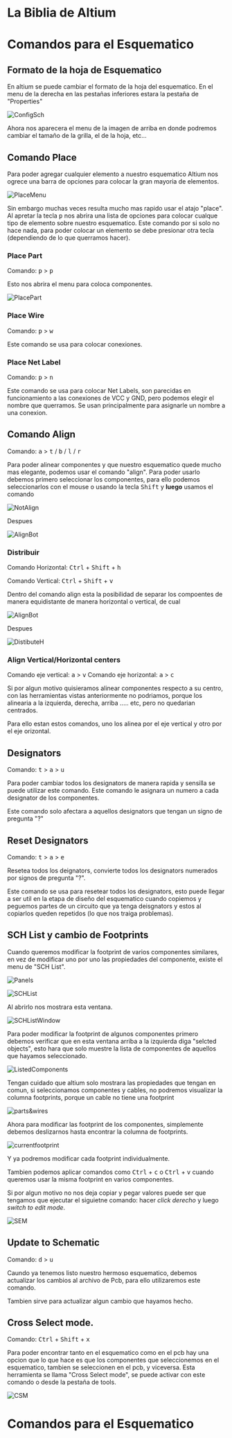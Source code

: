 <h1>La Biblia de Altium</h1>

# Comandos para el Esquematico

## Formato de la hoja de Esquematico

En altium se puede cambiar el formato de la hoja del esquematico. En el menu de la derecha en las pestañas inferiores estara la pestaña de "Properties"

![ConfigSch](./Fotos/ConfigSch.png)

Ahora nos aparecera el menu de la imagen de arriba en donde podremos cambiar el tamaño de la grilla, el de la hoja, etc...

## Comando Place

Para poder agregar cualquier elemento a nuestro esquematico Altium nos ogrece una barra de opciones para colocar la gran mayoria de elementos. 

![PlaceMenu](./Fotos/PlaceMenu.png)

Sin embargo muchas veces resulta mucho mas rapido usar el atajo "place". Al apretar la tecla <kbd>p</kbd> nos abrira una lista de opciones para colocar cualque tipo de elemento sobre nuestro esquematico. Este comando por si solo no hace nada, para poder colocar un elemento se debe presionar otra tecla (dependiendo de lo que querramos hacer).

### Place Part

Comando: <kbd>p</kbd> > <kbd>p</kbd>

Esto nos abrira el menu para coloca componentes.

![PlacePart](./Fotos/PlacePart.png)

### Place Wire

Comando: <kbd>p</kbd> > <kbd>w</kbd>

Este comando se usa para colocar conexiones.

### Place Net Label

Comando: <kbd>p</kbd> > <kbd>n</kbd>

Este comando se usa para colocar Net Labels, son parecidas en funcionamiento a las conexiones de VCC y GND, pero podemos elegir el nombre que querramos. Se usan principalmente para asignarle un nombre a una conexion.

## Comando Align

Comando: <kbd>a</kbd> > <kbd>t</kbd> / <kbd>b</kbd> / <kbd>l</kbd> / <kbd>r</kbd>

Para poder alinear componentes y que nuestro esquematico quede mucho mas elegante, podemos usar el comando "align". Para poder usarlo debemos primero seleccionar los componentes, para ello podemos seleccionarlos con el mouse o usando la tecla <kbd>Shift</kbd> y **luego** usamos el comando

![NotAlign](./Fotos/NotAlign.png)

Despues

![AlignBot](./Fotos/AlignBot.png)


### Distribuir

Comando Horizontal: <kbd>Ctrl</kbd> + <kbd>Shift</kbd> + <kbd>h</kbd>

Comando Vertical: <kbd>Ctrl</kbd> + <kbd>Shift</kbd> + <kbd>v</kbd>

Dentro del comando align esta la posibilidad de separar los compoentes de manera equidistante de manera horizontal o vertical, de cual

![AlignBot](./Fotos/AlignBot.png)

Despues

![DistibuteH](./Fotos/DistributeH.png)

### Align Vertical/Horizontal centers

Comando eje vertical: <kbd>a</kbd> > <kbd>v</kbd>
Comando eje horizontal: <kbd>a</kbd> > <kbd>c</kbd>

Si por algun motivo quisieramos alinear componentes respecto a su centro, con las herramientas vistas anteriormente no podriamos, porque los alinearia a la izquierda, derecha, arriba ..... etc, pero no quedarian centrados.

Para ello estan estos comandos, uno los alinea por el eje vertical y otro por el eje orizontal.

## Designators

Comando: <kbd>t</kbd> > <kbd>a</kbd> > <kbd>u</kbd>

Para poder cambiar todos los designators de manera rapida y sensilla se puede utilizar este comando. Este comando le asignara un numero a cada designator de los componentes. 

Este comando solo afectara a aquellos designators que tengan un signo de pregunta "?"

## Reset Designators

Comando: <kbd>t</kbd> > <kbd>a</kbd> > <kbd>e</kbd>

Resetea todos los deignators, convierte todos los designators numerados por signos de pregunta "?".

Este comando se usa para resetear todos los designators, esto puede llegar a ser util en la etapa de diseño del esquematico cuando copiemos y peguemos partes de un circuito que ya tenga deisgnators y estos al copiarlos queden repetidos (lo que nos traiga problemas).

## SCH List y cambio de Footprints

Cuando queremos modificar la footprint de varios componentes similares, en vez de modificar uno por uno las propiedades del componente, existe el menu de "SCH List".

![Panels](./Fotos/Panels.png)

![SCHList](./Fotos/SCHList.png)

Al abrirlo nos mostrara esta ventana.

![SCHListWindow](./Fotos/SCHListWindow.png)

Para poder modificar la footprint de algunos componentes primero debemos verificar que en esta ventana arriba a la izquierda diga "selcted objects", esto hara que solo muestre la lista de componentes de aquellos que hayamos seleccionado.

![ListedComponents](./Fotos/listed%20components.png)

Tengan cuidado que altium solo mostrara las propiedades que tengan en comun, si seleccionamos componentes y cables, no podremos visualizar la columna footprints, porque un cable no tiene una footprint

![parts&wires](./Fotos/parts%26wires.png)

Ahora para modificar las footprint de los componentes, simplemente debemos deslizarnos hasta encontrar la columna de footprints.

![currentfootprint](./Fotos/currentFotprint.png)

Y ya podremos modificar cada footprint individualmente.

Tambien podemos aplicar comandos como <kbd>Ctrl</kbd> + <kbd>c</kbd> o <kbd>Ctrl</kbd> + <kbd>v</kbd> cuando queremos usar la misma footprint en varios componentes.

Si por algun motivo no nos deja copiar y pegar valores puede ser que tengamos que ejecutar el siguietne comando: hacer *click derecho* y luego *switch to edit mode*.

![SEM](./Fotos/switchEditMode.png)

## Update to Schematic

Comando: <kbd>d</kbd> > <kbd>u</kbd>

Caundo ya tenemos listo nuestro hermoso esquematico, debemos actualizar los cambios al archivo de Pcb, para ello utilizaremos este comando.

Tambien sirve para actualizar algun cambio que hayamos hecho.

## Cross Select mode.

Comando: <kbd>Ctrl</kbd> + <kbd>Shift</kbd> + <kbd>x</kbd>

Para poder encontrar tanto en el esquematico como en el pcb hay una opcion que lo que hace es que los componentes que seleccionemos en el esquematico, tambien se seleccionen en el pcb, y viceversa. Esta herramienta se llama "Cross Select mode", se puede activar con este comando o desde la pestaña de tools.

![CSM](./Fotos/CrossSelectMode.png)

# Comandos para el Esquematico

